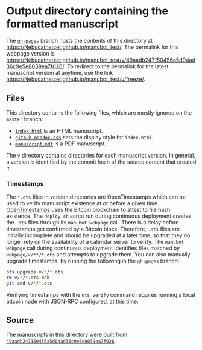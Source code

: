 # Output directory containing the formatted manuscript

The [`gh-pages`](https://github.com/Nebucatnetzer/manubot_test/tree/gh-pages) branch hosts the contents of this directory at https://Nebucatnetzer.github.io/manubot_test/.
The permalink for this webpage version is https://Nebucatnetzer.github.io/manubot_test/v/49aadb247150456a5d04ad36c9e5e8039ea7f026/.
To redirect to the permalink for the latest manuscript version at anytime, use the link https://Nebucatnetzer.github.io/manubot_test/v/freeze/.

## Files

This directory contains the following files, which are mostly ignored on the `master` branch:

+ [`index.html`](index.html) is an HTML manuscript.
+ [`github-pandoc.css`](github-pandoc.css) sets the display style for `index.html`.
+ [`manuscript.pdf`](manuscript.pdf) is a PDF manuscript.

The `v` directory contains directories for each manuscript version.
In general, a version is identified by the commit hash of the source content that created it.

### Timestamps

The `*.ots` files in version directories are OpenTimestamps which can be used to verify manuscript existence at or before a given time.
[OpenTimestamps](https://opentimestamps.org/) uses the Bitcoin blockchain to attest to file hash existence.
The `deploy.sh` script run during continuous deployment creates the `.ots` files through its `manubot webpage` call.
There is a delay before timestamps get confirmed by a Bitcoin block.
Therefore, `.ots` files are initially incomplete and should be upgraded at a later time, so that they no longer rely on the availability of a calendar server to verify.
The `manubot webpage` call during continuous deployment identifies files matched by `webpage/v/**/*.ots` and attempts to upgrade them.
You can also manually upgrade timestamps, by running the following in the `gh-pages` branch:

```sh
ots upgrade v/*/*.ots
rm v/*/*.ots.bak
git add v/*/*.ots
```

Verifying timestamps with the `ots verify` command requires running a local bitcoin node with JSON-RPC configured, at this time.

## Source

The manuscripts in this directory were built from
[`49aadb247150456a5d04ad36c9e5e8039ea7f026`](https://github.com/Nebucatnetzer/manubot_test/commit/49aadb247150456a5d04ad36c9e5e8039ea7f026).
